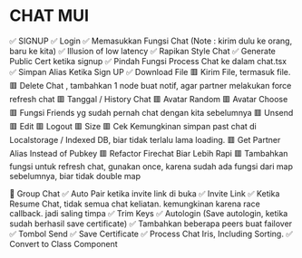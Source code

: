 # CHAT MUI
✅ SIGNUP
✅ Login
✅ Memasukkan Fungsi Chat (Note : kirim dulu ke orang, baru ke kita)
✅ Illusion of low latency
✅ Rapikan Style Chat
✅ Generate Public Cert ketika signup
✅ Pindah Fungsi Process Chat ke dalam chat.tsx
✅ Simpan Alias Ketika Sign UP
✅ Download File
🟥 Kirim File, termasuk file.
🟥 Delete Chat , tambahkan 1 node buat notif, agar partner melakukan force refresh chat
🟥 Tanggal / History Chat
🟥 Avatar Random
🟥 Avatar Choose
🟥 Fungsi Friends yg sudah pernah chat dengan kita sebelumnya
🟥 Unsend
🟥 Edit
🟥 Logout
🟥 Size
🟥 Cek Kemungkinan simpan past chat di Localstorage / Indexed DB, biar tidak terlalu lama loading.
🟥 Get Partner Alias Instead of Pubkey
🟥 Refactor Firechat Biar Lebih Rapi
🟥 Tambahkan fungsi untuk refresh chat, gunakan once, karena sudah ada fungsi dari map sebelumnya, biar tidak double map

🐢 Group Chat
✅ Auto Pair ketika invite link di buka
✅ Invite Link
✅ Ketika Resume Chat, tidak semua chat keliatan. kemungkinan karena race callback. jadi saling timpa
✅ Trim Keys
✅ Autologin (Save autologin, ketika sudah berhasil save certificate)
✅ Tambahkan beberapa peers buat failover
✅ Tombol Send
✅ Save Certificate
✅ Process Chat Iris, Including Sorting.
✅ Convert to Class Component
